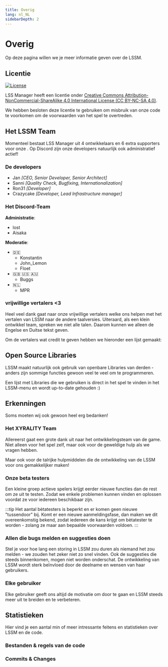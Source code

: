 ```yaml
---
title: Overig
lang: nl_NL
sidebarDepth: 2
---
```


# Overig

Op deze pagina willen we je meer informatie geven over de LSSM.

## Licentie
[![License](https://mirrors.creativecommons.org/presskit/buttons/88x31/svg/by-nc-sa.eu.svg)][Licentie]

LSS Manager heeft een licentie onder [Creative Commons Attribution-NonCommercial-ShareAlike 4.0 International License (CC BY-NC-SA 4.0)][Licentie].

We hebben besloten deze licentie te gebruiken om misbruik van onze code te voorkomen om de voorwaarden van het spel te overtreden.

## Het LSSM Team
Momenteel bestaat LSS Manager uit 4 ontwikkelaars en 6 extra supporters voor onze <discord/>. Op Discord zijn onze developers natuurlijk ook administratief actief!

### De developers

* Jan *[CEO, Senior Developer, Senior Architect]*
* Sanni *[Quality Check, Bugfixing, Internationalization]*
* Ron31 *[Developer]*
* Crazycake *[Developer, Lead Infrastructure manager]*

### Het Discord-Team
**Administratie**:

* lost
* Aisaka

**Moderatie**:

* 🇩🇪
    * Konstantin
    * John_Lemon
    * Floet
* 🇬🇧 🇺🇸 🇦🇺
    * Buggs
* 🇳🇱
    * MPR

### vrijwillige vertalers <3
Heel veel dank gaat naar onze vrijwillige vertalers welke ons helpen met het vertalen van LSSM naar de andere taalversies. Uiteraard, als een klein ontwikkel team, spreken we niet alle talen. Daarom kunnen we alleen de Engelse en Duitse tekst geven.

Om de vertalers wat credit te geven hebben we hieronder een lijst gemaakt:
<translators/>

## Open Source Libraries
LSSM maakt natuurlijk ook gebruik van openbare Libraries van derden - anders zijn sommige functies gewoon veel te veel om te programmeren.

Een lijst met Libraries die we gebruiken is direct in het spel te vinden in het LSSM-menu en wordt up-to-date gehouden :)

## Erkenningen
Soms moeten wij ook gewoon heel erg bedanken!

### Het XYRALITY Team
Allereerst gaat een grote dank uit naar het ontwikkelingsteam van de game. Niet alleen voor het spel zelf, maar ook voor de geweldige hulp als we vragen hebben.

Maar ook voor de talrijke hulpmiddelen die de ontwikkeling van de LSSM voor ons gemakkelijker maken!

### Onze beta testers
Een kleine groep actieve spelers krijgt eerder nieuwe functies dan de rest om ze uit te testen. Zodat we enkele problemen kunnen vinden en oplossen voordat ze voor iedereen beschikbaar zijn.

:::tip
Het aantal bètatesters is beperkt en er komen geen nieuwe "tussendoor" bij. Komt er een nieuwe aanmeldingsfase, dan maken we dit overeenkomstig bekend, zodat iedereen de kans krijgt om bètatester te worden - zolang ze maar aan bepaalde voorwaarden voldoen.
:::

### Allen die bugs melden en suggesties doen
Stel je voor hoe lang een storing in LSSM zou duren als niemand het zou melden - we zouden het zeker niet zo snel vinden. Ook de suggesties die steeds binnenkomen, mogen niet worden onderschat. De ontwikkeling van LSSM wordt sterk beïnvloed door de deelname en wensen van haar gebruikers.

### Elke gebruiker
Elke gebruiker geeft ons altijd de motivatie om door te gaan en LSSM steeds meer uit te breiden en te verbeteren.

## Statistieken

Hier vind je een aantal min of meer intressante feitens en statistieken over LSSM en de code.

### Bestanden & regels van de code

<stats-cloc/>

### Commits & Changes

<stats-git/>

[Licentie]: https://creativecommons.org/licenses/by-nc-sa/4.0/deed.nl

<!-- ==START_FOOTER== Do NOT edit anything below this line! Any edits will be removed as content is auto generated! -->
[lssm.status]: https://status.lss-manager.de/
[lssm.discord]: https://discord.gg/RcTNjpB
[lssm.userscript]: https://v4.lss-manager.de/lssm-v4.user.js
[lssm.donations]: https://donate.lss-manager.de/
[docs]: https://docs.lss-manager.de/
[docs.apps]: /nl_NL/apps.md
[docs.appstore]: /nl_NL/appstore.md
[docs.bugs]: /nl_NL/bugs.md
[docs.error_report]: /nl_NL/error_report.md
[docs.faq]: /nl_NL/faq.md
[docs.metadata]: /nl_NL/metadata.md
[docs.other]: /nl_NL/other.md
[docs.settings]: /nl_NL/settings.md
[docs.suggestions]: /nl_NL/suggestions.md
[docs.support]: /nl_NL/support.md
[games.self]: https://meldkamerspel.com
[tampermonkey]: https://tampermonkey.net/
[github]: https://github.com/LSS-Manager/LSSM-V.4
[github.issues]: https://github.com/LSS-Manager/LSSM-V.4/issues
[github.issues.open]: https://github.com/LSS-Manager/LSSM-V.4/issues?q=is%3Aissue+is%3Aopen+label%3Abug